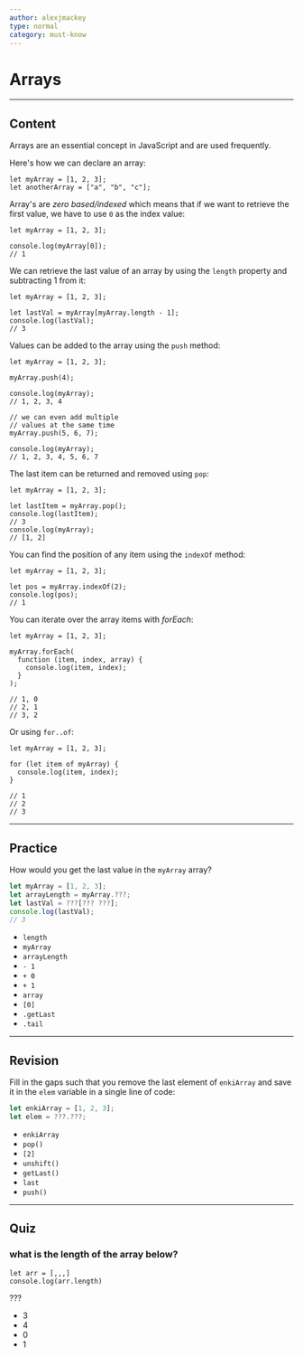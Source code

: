 ```yaml
---
author: alexjmackey
type: normal
category: must-know
---
```


# Arrays


---

## Content

Arrays are an essential concept in JavaScript and are used frequently.

Here's how we can declare an array:

```plain-text
let myArray = [1, 2, 3];
let anotherArray = ["a", "b", "c"];
```

Array's are *zero based/indexed* which means that if we want to retrieve the first value, we have to use `0` as the index value:

```plain-text
let myArray = [1, 2, 3];

console.log(myArray[0]);
// 1
```

We can retrieve the last value of an array by using the `length` property and subtracting 1 from it:

```plain-text
let myArray = [1, 2, 3];

let lastVal = myArray[myArray.length - 1];
console.log(lastVal);
// 3
```

Values can be added to the array using the `push` method:

```plain-text
let myArray = [1, 2, 3];

myArray.push(4);

console.log(myArray);
// 1, 2, 3, 4

// we can even add multiple
// values at the same time
myArray.push(5, 6, 7);

console.log(myArray);
// 1, 2, 3, 4, 5, 6, 7
```

The last item can be returned and removed using `pop`:

```plain-text
let myArray = [1, 2, 3];

let lastItem = myArray.pop();
console.log(lastItem);
// 3
console.log(myArray);
// [1, 2]
```

You can find the position of any item using the `indexOf` method:

```plain-text
let myArray = [1, 2, 3];

let pos = myArray.indexOf(2);
console.log(pos);
// 1
```

You can iterate over the array items with *forEach*:

```plain-text
let myArray = [1, 2, 3];

myArray.forEach(
  function (item, index, array) {
    console.log(item, index);
  }
);

// 1, 0
// 2, 1
// 3, 2
```

Or using `for..of`:

```plain-text
let myArray = [1, 2, 3];

for (let item of myArray) {
  console.log(item, index);
}

// 1
// 2
// 3
```


---

## Practice

How would you get the last value in the `myArray` array?

```js
let myArray = [1, 2, 3];
let arrayLength = myArray.???;
let lastVal = ???[??? ???];
console.log(lastVal);
// 3
```

- `length`
- `myArray`
- `arrayLength`
- `- 1`
- `+ 0`
- `+ 1`
- `array`
- `[0]`
- `.getLast`
- `.tail`


---

## Revision

Fill in the gaps such that you remove the last element of `enkiArray` and save it in the `elem` variable in a single line of code:

```js
let enkiArray = [1, 2, 3];
let elem = ???.???;
```

- `enkiArray`
- `pop()`
- `[2]`
- `unshift()`
- `getLast()`
- `last`
- `push()`


---

## Quiz

### what is the length of the array below?


```plain-text
let arr = [,,,]
console.log(arr.length)
```

 ???

- 3
- 4
- 0
- 1
